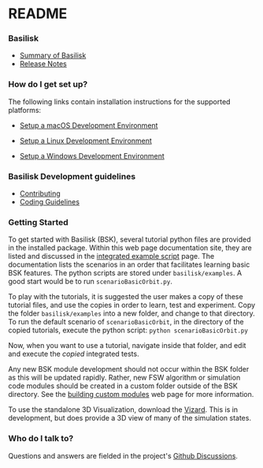 # README

### Basilisk

* [Summary of Basilisk](docs/source/index.rst)
* [Release Notes](docs/source/Support/bskReleaseNotes.rst)

### How do I get set up?
The following links contain installation instructions for the supported platforms:

- [Setup a macOS Development Environment](docs/source/Install/installOnMacOS.rst)

- [Setup a Linux Development Environment](docs/source/Install/installOnLinux.rst)

- [Setup a Windows Development Environment](docs/source/Install/installOnWindows.rst)



### Basilisk Development guidelines

* [Contributing](CONTRIBUTING.md)
* [Coding Guidelines](docs/source/Support/Developer/CodingGuidlines.rst)


### Getting Started
To get started with Basilisk (BSK), several tutorial python files are provided in the installed package.  Within this
web page documentation site, they are listed and discussed in the [integrated example script](docs/source/examples/index.rst)
page.  The
documentation lists the scenarios in an order that facilitates learning basic BSK features. The python scripts
are stored under `basilisk/examples`. A good start would be to run `scenarioBasicOrbit.py`.

To play with the tutorials, it is suggested the user makes a copy of these tutorial files, and use the copies in order
to learn, test and experiment. Copy the folder `basilisk/examples` into a
new folder, and change to that directory.
To run the default scenario of `scenarioBasicOrbit`, in the directory of the
copied tutorials, execute the python script: `python scenarioBasicOrbit.py`

Now, when you want to use a tutorial, navigate inside that folder, and edit and execute the *copied* integrated tests.

Any new BSK module development should not occur within the BSK folder as this will be updated rapidly.  Rather,
new FSW algorithm or simulation code modules should be created in a custom folder outside of the BSK directory.
See the [building custom modules](docs/source/Install/buildExtModules.rst) web page
for more information.

To use the standalone 3D Visualization, download the [Vizard](docs/source/Vizard/VizardDownload.rst).
This is in development, but does provide a 3D view of many of the simulation states.


### Who do I talk to?

Questions and answers are fielded in the project's [Github Discussions](https://github.com/AVSLab/basilisk/discussions).
